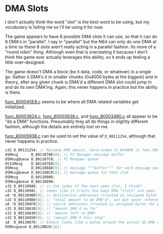 # DMA Slots

I don't actually think the word "slot" is the best word to be using, but my vocabulary is failing me so I'll be using it for now.

The game appears to have 8 possible DMA slots it can use, so that it can do 8 DMA's in "parallel".
I say in "parallel" but the N64 can only do one DMA at a time so these 8 slots aren't really acting in a parallel fashion.
Its more of a "round robin" thing.
Although even that is overstating it because I don't think the game ever actually leverages this ability, so it ends up feeling a little over-designed.

The game doesn't DMA a block (be it data, code, or whatever) in a single go.
Rather it DMA's it in smaller chunks (0x4000 bytes at the biggest) and in theory, after any given chunk is DMA'd a different DMA slot could jump in and do its own DMA'ing.
Again, this never happens in practice but the ability is there.

[func_800045E8.c](/docs/dma_slots/func_800045E8.c) seems to be where all DMA related variables get initialized.

[func_80003824.c](/docs/dma_slots/func_80003824.c), [func_80003638.c](/docs/dma_slots/func_80003638.c), and [func_80003480.c](/docs/dma_slots/func_80003480.c) all appear to be "do a DMA" functions.
Presumably they all do things in slightly different fashion, although the details are entirely lost on me.

[func_80005938.c](/docs/dma_slots/func_80005938.c) can be used to set the value of `D_80111254`, although that never happens in practice.

```cpp
s32 D_80111254; // Maximum DMA amount, hard-coded to 0x4000 in func_800045E8
OSMesg      D_801107A0[8]; // PI Manager message buffer
OSMesgQueue D_801107C0; // PI Mangaer queue
OSIoMesg    D_801107E0[8];
OSMesg      D_801108A0[8]; // message """buffer""" for each message queue (only 1 message long though)
OSMesgQueue D_801108C0[8]; // message queue for that slot
OSMesg      D_80110980;
OSMesgQueue D_80110990;
s32 D_801109A8; // is the index of the next open slot, I think?
s32 D_801109AC; // seems like it tracks how many DMA "slots" are open, but nothing ever references it so what's the point?
u8 *D_801109B0[8]; // destination addresses (treated as unsigned bytes for pointer arithmetic reasons)
s32 D_801109D0[8]; // "total amount to be DMA'd", set but never referenced
u8 *D_801109F0[8]; // source addresses (treated as unsigned bytes for pointer arithmetic reasons)
s32 D_80110A10[8]; // "amount DMA'd so far"
s32 D_80110A30[8]; // "amount left to DMA"
s32 D_80110A50[8]; // "amount DMA'd this step"
u8  D_80110A70; // Almost looks like a mutex around the actual OS DMA calls
OSMesgueue D_80110BC0[16];
```
